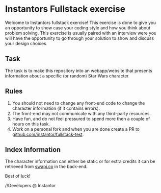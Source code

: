 Instantors Fullstack exercise
=========================
Welcome to Instantors fullstack exercise! 
This exercise is done to give you an opportunity to 
show case your coding style and how you think about problem solving. 
This exercise is usually paired with an interview were you will have the opportunity
to go through your solution to show and discuss your design choices.

Task
----
The task is to make this repository into an webapp/website that
presents information about a specific (or random) Star Wars character. 

Rules
-----
1. You should not need to change any front-end code to change the character information (if it contains errors).
2. The front-end may not communicate with any third-party resources. 
3. Have fun, and do not feel pressured to spend more then a couple of hours on this task.
4. Work on a personal fork and when you are done create a PR to [github.com/instantor/fullstack-test](https://github.com/instantor/fullstack-test).

Index Information
--------
The character information can either be static or
for extra credits it can be retrieved from [swapi.co](https://swapi.co) in the back-end.


Best of luck!

//Developers @ Instantor
